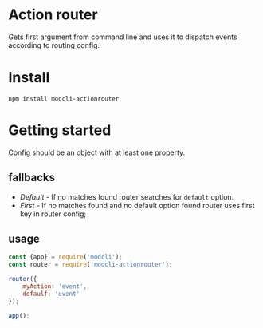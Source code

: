 # Action router

Gets first argument from command line and uses it to dispatch events according to routing config.

# Install

```
npm install modcli-actionrouter
```

# Getting started

Config should be an object with at least one property.

## fallbacks

* _Default_ -  If no matches found router searches for `default` option.
* _First_ - If no matches found and no default option found router uses first key in router config;

## usage
```javascript
const {app} = require('modcli');
const router = require('modcli-actionrouter');

router({
    myAction: 'event',
    defaulf: 'event'
});

app();
```

